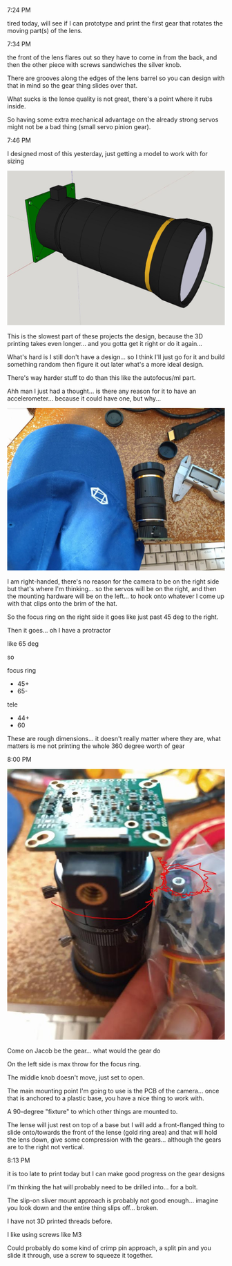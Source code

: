 7:24 PM

tired today, will see if I can prototype and print the first gear that rotates the moving part(s) of the lens.

7:34 PM

the front of the lens flares out so they have to come in from the back, and then the other piece with screws sandwiches the silver knob.

There are grooves along the edges of the lens barrel so you can design with that in mind so the gear thing slides over that.

What sucks is the lense quality is not great, there's a point where it rubs inside.

So having some extra mechanical advantage on the already strong servos might not be a bad thing (small servo pinion gear).

7:46 PM

I designed most of this yesterday, just getting a model to work with for sizing

<img src="./images/yee.JPG"/>

This is the slowest part of these projects the design, because the 3D printing takes even longer... and you gotta get it right or do it again...

What's hard is I still don't have a design... so I think I'll just go for it and build something random then figure it out later what's a more ideal design.

There's way harder stuff to do than this like the autofocus/ml part.

Ahh man I just had a thought... is there any reason for it to have an accelerometer... because it could have one, but why...

<img src="./images/right-side.JPG"/>

I am right-handed, there's no reason for the camera to be on the right side but that's where I'm thinking... so the servos will be on the right, and then the mounting hardware will be on the left... to hook onto whatever I come up with that clips onto the brim of the hat.

So the focus ring on the right side it goes like just past 45 deg to the right.

Then it goes... oh I have a protractor

like 65 deg

so

focus ring
- 45+
- 65-

tele
- 44+
- 60

These are rough dimensions... it doesn't really matter where they are, what matters is me not printing the whole 360 degree worth of gear

8:00 PM

<img src="./images/gear.JPG"/>

Come on Jacob be the gear... what would the gear do

On the left side is max throw for the focus ring.

The middle knob doesn't move, just set to open.

The main mounting point I'm going to use is the PCB of the camera... once that is anchored to a plastic base, you have a nice thing to work with.

A 90-degree "fixture" to which other things are mounted to.

The lense will just rest on top of a base but I will add a front-flanged thing to slide onto/towards the front of the lense (gold ring area) and that will hold the lens down, give some compression with the gears... although the gears are to the right not vertical.

8:13 PM

it is too late to print today but I can make good progress on the gear designs

I'm thinking the hat will probably need to be drilled into... for a bolt.

The slip-on sliver mount approach is probably not good enough... imagine you look down and the entire thing slips off... broken.

I have not 3D printed threads before.

I like using screws like M3

Could probably do some kind of crimp pin approach, a split pin and you slide it through, use a screw to squeeze it together.


